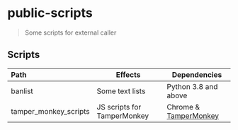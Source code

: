 # public-scripts
> Some scripts for external caller

## Scripts
Path | Effects | Dependencies
:- | - | -
banlist | Some text lists | Python 3.8 and above
tamper_monkey_scripts | JS scripts for TamperMonkey | Chrome & [TamperMonkey](https://chrome.google.com/webstore/detail/dhdgffkkebhmkfjojejmpbldmpobfkfo)
